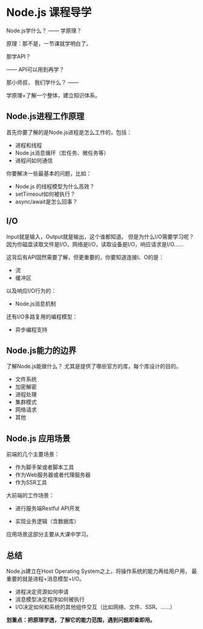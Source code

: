 # Node.js 课程导学



Node.js学什么？ —— 学原理？ 

原理：那不是，一节课就学明白了。

那学API？

—— API可以用到再学？

那小师叔， 我们学什么？ —— 

学原理+了解一个整体，建立知识体系。 



## Node.js进程工作原理

首先你要了解的是Node.js进程是怎么工作的，包括：

- 进程和线程
- Node.js消息循环（宏任务、微任务等）
- 进程间如何通信

你要解决一些最基本的问题，比如：

- Node.js 的线程模型为什么高效？
- setTimeout如何被执行？
- async/await是怎么回事？



## I/O



Input就是输入，Output就是输出，这个谁都知道。 但是为什么I/O需要学习呢？ 因为你磁盘读取文件是I/O，网络是I/O，读取设备是I/O，响应请求是I/O……

这背后有API固然需要了解，但更重要的，你要知道连接I、O的是：

- 流
- 缓冲区

以及响应I/O行为的：

- Node.js消息机制

还有I/O多路复用的编程模型：

- 异步编程支持



## Node.js能力的边界

了解Node.js能做什么？ 尤其是提供了哪些官方的库，每个库设计的目的。

- 文件系统
- 加密解密
- 进程处理
- 集群模式
- 网络请求
- 其他

## Node.js 应用场景



前端的几个主要场景：

- 作为脚手架或者脚本工具
- 作为Web服务器或者代理服务器
- 作为SSR工具 

大前端的工作场景：

- 进行服务端Restful API开发

- 实现业务逻辑（含数据库）

  

应用场景这部分主要从大课中学习。 





## 总结

Node.js建立在Host Operating System之上，将操作系统的能力再给用户用， 最重要的就是进程+消息模型+I/O。

- 进程决定资源如何申请
- 消息模型决定程序如何被执行
- I/O决定如何和系统的其他组件交互（比如网络、文件、SSR、……）

**划重点：把原理学透，了解它的能力范围，遇到问题即查即用。**











